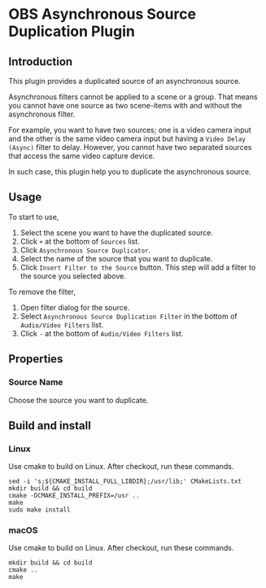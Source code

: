 # OBS Asynchronous Source Duplication Plugin

## Introduction

This plugin provides a duplicated source of an asynchronous source.

Asynchronous filters cannot be applied to a scene or a group.
That means you cannot have one source as two scene-items with and without the asynchronous filter.

For example, you want to have two sources;
one is a video camera input and the other is the same video camera input but having a `Video Delay (Async)` filter to delay.
However, you cannot have two separated sources that access the same video capture device.

In such case, this plugin help you to duplicate the asynchronous source.

## Usage

To start to use,
1. Select the scene you want to have the duplicated source.
2. Click `+` at the bottom of `Sources` list.
3. Click `Asynchronous Source Duplicator`.
4. Select the name of the source that you want to duplicate.
5. Click `Insert Filter to the Source` button.
   This step will add a filter to the source you selected above.

To remove the filter,
1. Open filter dialog for the source.
2. Select `Asynchronous Source Duplication Filter` in the bottom of `Audio/Video Filters` list.
2. Click `-` at the bottom of `Audio/Video Filters` list.

## Properties

### Source Name

Choose the source you want to duplicate.

## Build and install
### Linux
Use cmake to build on Linux. After checkout, run these commands.
```
sed -i 's;${CMAKE_INSTALL_FULL_LIBDIR};/usr/lib;' CMakeLists.txt
mkdir build && cd build
cmake -DCMAKE_INSTALL_PREFIX=/usr ..
make
sudo make install
```

### macOS
Use cmake to build on Linux. After checkout, run these commands.
```
mkdir build && cd build
cmake ..
make
```
